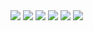<img heigth ="400em" src="https://media.discordapp.net/attachments/941734524616867940/1044806947377008731/image.png?width=1359&height=671"/>
<img heigth ="400em" src="https://media.discordapp.net/attachments/941734524616867940/1044807046857494538/image.png?width=1440&height=638"/>
<img heigth ="400em" src="https://media.discordapp.net/attachments/941734524616867940/1044807084899827722/image.png?width=1355&height=671"/>
<img heigth ="400em" src="https://media.discordapp.net/attachments/941734524616867940/1044807265179406376/image.png"/>
<img heigth ="400em" src="https://media.discordapp.net/attachments/941734524616867940/1044807297664303194/image.png"/>
<img heigth ="400em" src="https://media.discordapp.net/attachments/941734524616867940/1044807321232093224/image.png"/>

